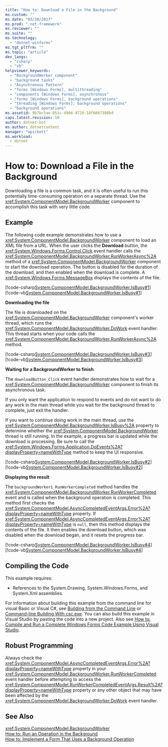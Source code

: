 ```yaml
---
title: "How to: Download a File in the Background"
ms.custom: ""
ms.date: "03/30/2017"
ms.prod: ".net-framework"
ms.reviewer: ""
ms.suite: ""
ms.technology: 
  - "dotnet-winforms"
ms.tgt_pltfrm: ""
ms.topic: "article"
dev_langs: 
  - "csharp"
  - "vb"
helpviewer_keywords: 
  - "BackgroundWorker component"
  - "background tasks"
  - "Asynchronous Pattern"
  - "forms [Windows Forms], multithreading"
  - "components [Windows Forms], asynchronous"
  - "forms [Windows Forms], background operations"
  - "threading [Windows Forms], background operations"
  - "background operations"
ms.assetid: 9b7bc5ae-051c-4904-9720-18f6667388bd
caps.latest.revision: 10
author: dotnet-bot
ms.author: dotnetcontent
manager: "wpickett"
ms.workload: 
  - dotnet
---
```

# How to: Download a File in the Background
Downloading a file is a common task, and it is often useful to run this potentially time-consuming operation on a separate thread. Use the <xref:System.ComponentModel.BackgroundWorker> component to accomplish this task with very little code.  
  
## Example  
 The following code example demonstrates how to use a <xref:System.ComponentModel.BackgroundWorker> component to load an XML file from a URL. When the user clicks the **Download** button, the <xref:System.Windows.Forms.Control.Click> event handler calls the <xref:System.ComponentModel.BackgroundWorker.RunWorkerAsync%2A> method of a <xref:System.ComponentModel.BackgroundWorker> component to start the download operation. The button is disabled for the duration of the download, and then enabled when the download is complete. A <xref:System.Windows.Forms.MessageBox> displays the contents of the file.  
  
 [!code-csharp[System.ComponentModel.BackgroundWorker.IsBusy#1](../../../../samples/snippets/csharp/VS_Snippets_Winforms/System.ComponentModel.BackgroundWorker.IsBusy/CS/Form1.cs#1)]
 [!code-vb[System.ComponentModel.BackgroundWorker.IsBusy#1](../../../../samples/snippets/visualbasic/VS_Snippets_Winforms/System.ComponentModel.BackgroundWorker.IsBusy/VB/Form1.vb#1)]  
  
 **Downloading the file**  
  
 The file is downloaded on the <xref:System.ComponentModel.BackgroundWorker> component's worker thread, which runs the <xref:System.ComponentModel.BackgroundWorker.DoWork> event handler. This thread starts when your code calls the <xref:System.ComponentModel.BackgroundWorker.RunWorkerAsync%2A> method.  
  
 [!code-csharp[System.ComponentModel.BackgroundWorker.IsBusy#3](../../../../samples/snippets/csharp/VS_Snippets_Winforms/System.ComponentModel.BackgroundWorker.IsBusy/CS/Form1.cs#3)]
 [!code-vb[System.ComponentModel.BackgroundWorker.IsBusy#3](../../../../samples/snippets/visualbasic/VS_Snippets_Winforms/System.ComponentModel.BackgroundWorker.IsBusy/VB/Form1.vb#3)]  
  
 **Waiting for a BackgroundWorker to finish**  
  
 The `downloadButton_Click` event handler demonstrates how to wait for a <xref:System.ComponentModel.BackgroundWorker> component to finish its asynchronous task.  
  
 If you only want the application to respond to events and do not want to do any work in the main thread while you wait for the background thread to complete, just exit the handler.  
  
 If you want to continue doing work in the main thread, use the <xref:System.ComponentModel.BackgroundWorker.IsBusy%2A> property to determine whether the <xref:System.ComponentModel.BackgroundWorker> thread is still running. In the example, a progress bar is updated while the download is processing. Be sure to call the <xref:System.Windows.Forms.Application.DoEvents%2A?displayProperty=nameWithType> method to keep the UI responsive.  
  
 [!code-csharp[System.ComponentModel.BackgroundWorker.IsBusy#2](../../../../samples/snippets/csharp/VS_Snippets_Winforms/System.ComponentModel.BackgroundWorker.IsBusy/CS/Form1.cs#2)]
 [!code-vb[System.ComponentModel.BackgroundWorker.IsBusy#2](../../../../samples/snippets/visualbasic/VS_Snippets_Winforms/System.ComponentModel.BackgroundWorker.IsBusy/VB/Form1.vb#2)]  
  
 **Displaying the result**  
  
 The `backgroundWorker1_RunWorkerCompleted` method handles the <xref:System.ComponentModel.BackgroundWorker.RunWorkerCompleted> event and is called when the background operation is completed. This method first checks the <xref:System.ComponentModel.AsyncCompletedEventArgs.Error%2A?displayProperty=nameWithType> property. If <xref:System.ComponentModel.AsyncCompletedEventArgs.Error%2A?displayProperty=nameWithType> is `null`, then this method displays the contents of the file. It then enables the download button, which was disabled when the download began, and it resets the progress bar.  
  
 [!code-csharp[System.ComponentModel.BackgroundWorker.IsBusy#4](../../../../samples/snippets/csharp/VS_Snippets_Winforms/System.ComponentModel.BackgroundWorker.IsBusy/CS/Form1.cs#4)]
 [!code-vb[System.ComponentModel.BackgroundWorker.IsBusy#4](../../../../samples/snippets/visualbasic/VS_Snippets_Winforms/System.ComponentModel.BackgroundWorker.IsBusy/VB/Form1.vb#4)]  
  
## Compiling the Code  
 This example requires:  
  
-   References to the System.Drawing, System.Windows.Forms, and System.Xml assemblies.  
  
 For information about building this example from the command line for visual Basic or Visual C#, see [Building from the Command Line](~/docs/visual-basic/reference/command-line-compiler/building-from-the-command-line.md) or [Command-line Building With csc.exe](~/docs/csharp/language-reference/compiler-options/command-line-building-with-csc-exe.md). You can also build this example in Visual Studio by pasting the code into a new project.  Also see [How to: Compile and Run a Complete Windows Forms Code Example Using Visual Studio](http://msdn.microsoft.com/library/Bb129228\(v=vs.110\)).  
  
## Robust Programming  
 Always check the <xref:System.ComponentModel.AsyncCompletedEventArgs.Error%2A?displayProperty=nameWithType> property in your <xref:System.ComponentModel.BackgroundWorker.RunWorkerCompleted> event handler before attempting to access the <xref:System.ComponentModel.RunWorkerCompletedEventArgs.Result%2A?displayProperty=nameWithType> property or any other object that may have been affected by the <xref:System.ComponentModel.BackgroundWorker.DoWork> event handler.  
  
## See Also  
 <xref:System.ComponentModel.BackgroundWorker>  
 [How to: Run an Operation in the Background](../../../../docs/framework/winforms/controls/how-to-run-an-operation-in-the-background.md)  
 [How to: Implement a Form That Uses a Background Operation](../../../../docs/framework/winforms/controls/how-to-implement-a-form-that-uses-a-background-operation.md)
